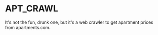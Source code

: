 # APT_CRAWL

It's not the fun, drunk one, but it's a web crawler to get apartment prices
from apartments.com.
